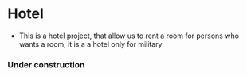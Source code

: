 # Hotel

* This is a hotel project, that allow us to rent a room for persons who wants a room, it is a a hotel only for military


### Under construction
